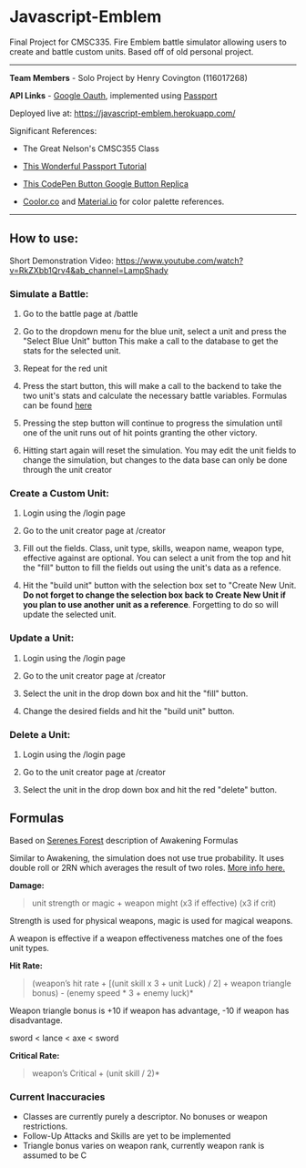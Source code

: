 
# Javascript-Emblem

Final Project for CMSC335. Fire Emblem battle simulator allowing users to create and battle custom units. Based off of old personal project.

  

---

  

**Team Members** - Solo Project by Henry Covington (116017268)

  

**API Links** - [Google Oauth](https://developers.google.com/identity/protocols/oauth2), implemented using [Passport](https://www.passportjs.org/)

  

Deployed live at: https://javascript-emblem.herokuapp.com/

  

Significant References:

- The Great Nelson's CMSC355 Class

-  [This Wonderful Passport Tutorial](https://www.youtube.com/watch?v=Q0a0594tOrc&t=972s&ab_channel=KrisFoster)

-  [This CodePen Button Google Button Replica](https://codepen.io/stefanjs98/pen/ambVgK)

-  [Coolor.co](https://coolors.co/palette/132a13-31572c-4f772d-90a955-ecf39e) and [Material.io](https://material.io/design/color/the-color-system.html) for color palette references.

  

---

  

## How to use:

  

Short Demonstration Video: https://www.youtube.com/watch?v=RkZXbb1Qrv4&ab_channel=LampShady

  

### Simulate a Battle:

1. Go to the battle page at /battle

2. Go to the dropdown menu for the blue unit, select a unit and press the "Select Blue Unit" button
This make a call to the database to get the stats for the selected unit.

3. Repeat for the red unit

4. Press the start button, this will make a call to the backend to take the two unit's stats and calculate the necessary battle variables. Formulas can be found [here](##formulas)

5. Pressing the step button will continue to progress the simulation until one of the unit runs out of hit points granting the other victory.

6. Hitting start again will reset the simulation. You may edit the unit fields to change the simulation, but changes to the data base can only be done through the unit creator

### Create a Custom Unit:
1.  Login using the /login page

2.  Go to the unit creator page at /creator

3. Fill out the fields. Class, unit type, skills, weapon name, weapon type, effective against are optional. You can select a unit from the top and hit the "fill" button to fill the fields out using the unit's data as a refence. 

4. Hit the "build unit" button with the selection box set to "Create New Unit. **Do not forget to change the selection box back to Create New Unit if you plan to use another unit as a reference**. Forgetting to do so will update the selected unit.

### Update a Unit:
1.  Login using the /login page

2.  Go to the unit creator page at /creator

3. Select the unit in the drop down box and hit the "fill" button.

4. Change the desired fields and hit the "build unit" button.

### Delete a Unit:
1.  Login using the /login page

2.  Go to the unit creator page at /creator

3. Select the unit in the drop down box and hit the red "delete" button.

## Formulas
Based on [Serenes Forest](https://serenesforest.net/awakening/miscellaneous/calculations/) description of Awakening Formulas

Similar to Awakening, the simulation does not use true probability. It uses double roll or 2RN which averages the result of two roles. [More info here.](https://serenesforest.net/general/true-hit/)

**Damage:**
>unit strength or magic + weapon might (x3 if effective) (x3 if crit)

Strength is used for physical weapons, magic is used for magical weapons.

A weapon is  effective if a weapon effectiveness matches one of the foes unit types.

**Hit Rate:**
> (weapon’s hit rate + [(unit skill x 3 + unit Luck) / 2] + weapon triangle bonus) - (enemy speed * 3 + enemy luck)*

Weapon triangle bonus is +10 if weapon has advantage, -10 if weapon has disadvantage.

sword < lance < axe < sword

**Critical Rate:**
> weapon’s Critical + (unit skill / 2)*

### Current Inaccuracies
- Classes are currently purely a descriptor. No bonuses or weapon restrictions.
- Follow-Up Attacks and Skills are yet to be implemented
- Triangle bonus varies on weapon rank, currently weapon rank is assumed to be C
